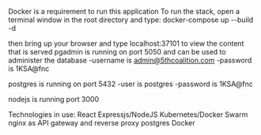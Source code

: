 Docker is a requirement to run this application
To run the stack, open a terminal window in the root directory and type:
	docker-compose up --build -d

then bring up your browser and type localhost:37101 to view the content that is served
pgadmin is running on port 5050 and can be used to administer the database
	-username is admin@5thcoalition.com
	-password is 1KSA@fnc
	
postgres is running on port 5432
	-user is postgres
	-password is 1KSA@fnc
	
nodejs is running port 3000


Technologies in use:
React
Expressjs/NodeJS
Kubernetes/Docker Swarm
nginx as API gateway and reverse proxy
postgres
Docker